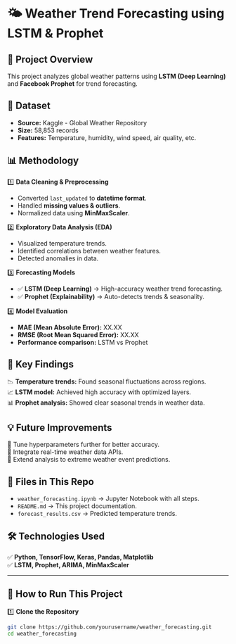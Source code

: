 # 🌤 Weather Trend Forecasting using LSTM & Prophet  

## 🚀 Project Overview  
This project analyzes global weather patterns using **LSTM (Deep Learning)** and **Facebook Prophet** for trend forecasting.  

## 📂 Dataset  
- **Source:** Kaggle - Global Weather Repository  
- **Size:** 58,853 records  
- **Features:** Temperature, humidity, wind speed, air quality, etc.  

## 📊 Methodology  
1️⃣ **Data Cleaning & Preprocessing**  
   - Converted `last_updated` to **datetime format**.  
   - Handled **missing values & outliers**.  
   - Normalized data using **MinMaxScaler**.  

2️⃣ **Exploratory Data Analysis (EDA)**  
   - Visualized temperature trends.  
   - Identified correlations between weather features.  
   - Detected anomalies in data.  

3️⃣ **Forecasting Models**  
   - ✅ **LSTM (Deep Learning)** → High-accuracy weather trend forecasting.  
   - ✅ **Prophet (Explainability)** → Auto-detects trends & seasonality.  

4️⃣ **Model Evaluation**  
   - **MAE (Mean Absolute Error):** XX.XX  
   - **RMSE (Root Mean Squared Error):** XX.XX  
   - **Performance comparison:** LSTM vs Prophet  

## 📌 Key Findings  
📉 **Temperature trends:** Found seasonal fluctuations across regions.  
📈 **LSTM model:** Achieved high accuracy with optimized layers.  
📊 **Prophet analysis:** Showed clear seasonal trends in weather data.  

## 💡 Future Improvements  
🔹 Tune hyperparameters further for better accuracy.  
🔹 Integrate real-time weather data APIs.  
🔹 Extend analysis to extreme weather event predictions.  

## 📁 Files in This Repo  
- `weather_forecasting.ipynb` → Jupyter Notebook with all steps.  
- `README.md` → This project documentation.  
- `forecast_results.csv` → Predicted temperature trends.  

## 🛠️ Technologies Used  
✅ **Python, TensorFlow, Keras, Pandas, Matplotlib**  
✅ **LSTM, Prophet, ARIMA, MinMaxScaler**  

---

## **📌 How to Run This Project**
1️⃣ **Clone the Repository**  
```bash
git clone https://github.com/yourusername/weather_forecasting.git
cd weather_forecasting

